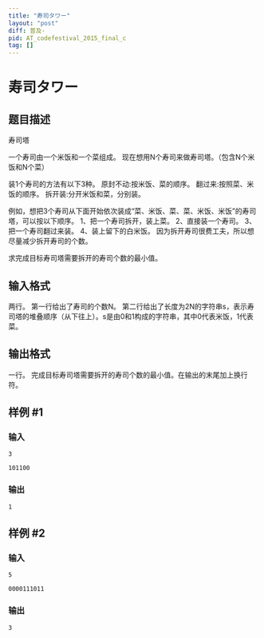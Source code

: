 ```yaml
---
title: "寿司タワー"
layout: "post"
diff: 普及-
pid: AT_codefestival_2015_final_c
tag: []
---
```


# 寿司タワー

## 题目描述

寿司塔

一个寿司由一个米饭和一个菜组成。
现在想用N个寿司来做寿司塔。（包含N个米饭和N个菜）

装1个寿司的方法有以下3种。
原封不动:按米饭、菜的顺序。
翻过来:按照菜、米饭的顺序。
拆开装:分开米饭和菜，分别装。

例如，想把3个寿司从下面开始依次装成“菜、米饭、菜、菜、米饭、米饭”的寿司塔，可以按以下顺序。
1、把一个寿司拆开，装上菜。
2、直接装一个寿司。
3、把一个寿司翻过来装。
4、装上留下的白米饭。
因为拆开寿司很费工夫，所以想尽量减少拆开寿司的个数。 

求完成目标寿司塔需要拆开的寿司个数的最小值。

## 输入格式

两行。
第一行给出了寿司的个数N。
第二行给出了长度为2N的字符串s，表示寿司塔的堆叠顺序（从下往上）。s是由0和1构成的字符串，其中0代表米饭，1代表菜。

## 输出格式

一行。
完成目标寿司塔需要拆开的寿司个数的最小值。在输出的末尾加上换行符。

## 样例 #1

### 输入

```
3
101100
```

### 输出

```
1
```

## 样例 #2

### 输入

```
5
0000111011
```

### 输出

```
3
```


